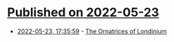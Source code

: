 # [Published on 2022-05-23](index.md)

* [2022-05-23, 17:35:59](https://news.ycombinator.com/item?id=31482176) - [The Ornatrices of Londinium](https://www.laphamsquarterly.org/roundtable/ornatrices-londinium)
